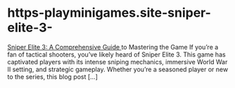 # https-playminigames.site-sniper-elite-3-
[Sniper Elite 3: A Comprehensive Guide ](https://playminigames.site/sniper-elite-3/)to Mastering the Game If you’re a fan of tactical shooters, you’ve likely heard of Sniper Elite 3. This game has captivated players with its intense sniping mechanics, immersive World War II setting, and strategic gameplay. Whether you’re a seasoned player or new to the series, this blog post […]
